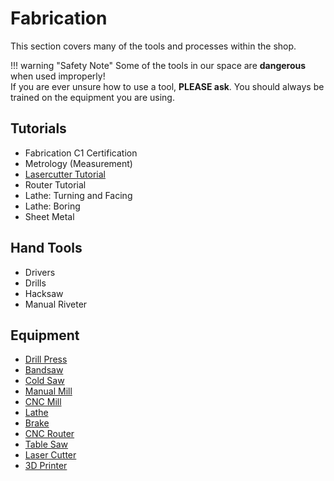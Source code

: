 # Fabrication

This section covers many of the tools and processes within the shop.

!!! warning "Safety Note"
    Some of the tools in our space are **dangerous** when used improperly!  
    If you are ever unsure how to use a tool, **PLEASE ask**. You should always be trained on the equipment you are using.

## Tutorials

- Fabrication C1 Certification
- Metrology (Measurement)
- [Lasercutter Tutorial](tutorials/lasercutter.md)
- Router Tutorial
- Lathe: Turning and Facing
- Lathe: Boring
- Sheet Metal

## Hand Tools

- Drivers
- Drills
- Hacksaw
- Manual Riveter

## Equipment

- [Drill Press](equipment/drill_press.md)
- [Bandsaw](equipment/bandsaw.md)
- [Cold Saw](equipment/cold_saw.md)
- [Manual Mill](equipment/manual_mill.md)
- [CNC Mill](equipment/cnc_mill.md)
- [Lathe](equipment/lathe.md)
- [Brake](equipment/brake.md)
- [CNC Router](equipment/cnc_router.md)
- [Table Saw](equipment/table_saw.md)
- [Laser Cutter](equipment/laser_cutter.md)
- [3D Printer](equipment/3d_printer.md)
